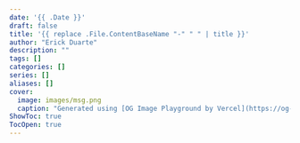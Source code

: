 ```yaml
---
date: '{{ .Date }}'
draft: false
title: '{{ replace .File.ContentBaseName "-" " " | title }}'
author: "Erick Duarte"
description: ""
tags: []
categories: []
series: []
aliases: []
cover:
  image: images/msg.png
  caption: "Generated using [OG Image Playground by Vercel](https://og-playground.vercel.app/)"
ShowToc: true
TocOpen: true
---
```

